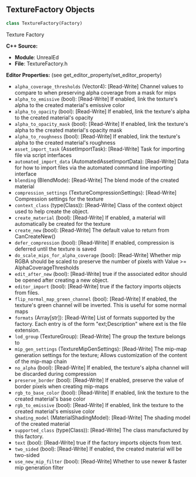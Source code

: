 ## TextureFactory Objects

```python
class TextureFactory(Factory)
```

Texture Factory

**C++ Source:**

- **Module**: UnrealEd
- **File**: TextureFactory.h

**Editor Properties:** (see get_editor_property/set_editor_property)

- ``alpha_coverage_thresholds`` (Vector4):  [Read-Write] Channel values to compare to when preserving alpha coverage from a mask for mips
- ``alpha_to_emissive`` (bool):  [Read-Write] If enabled, link the texture's alpha to the created material's emissive color
- ``alpha_to_opacity`` (bool):  [Read-Write] If enabled, link the texture's alpha to the created material's opacity
- ``alpha_to_opacity_mask`` (bool):  [Read-Write] If enabled, link the texture's alpha to the created material's opacity mask
- ``alpha_to_roughness`` (bool):  [Read-Write] If enabled, link the texture's alpha to the created material's roughness
- ``asset_import_task`` (AssetImportTask):  [Read-Write] Task for importing file via script interfaces
- ``automated_import_data`` (AutomatedAssetImportData):  [Read-Write] Data for how to import files via the automated command line importing interface
- ``blending`` (BlendMode):  [Read-Write] The blend mode of the created material
- ``compression_settings`` (TextureCompressionSettings):  [Read-Write] Compression settings for the texture
- ``context_class`` (type(Class)):  [Read-Write] Class of the context object used to help create the object.
- ``create_material`` (bool):  [Read-Write] If enabled, a material will automatically be created for the texture
- ``create_new`` (bool):  [Read-Write] The default value to return from CanCreateNew()
- ``defer_compression`` (bool):  [Read-Write] If enabled, compression is deferred until the texture is saved
- ``do_scale_mips_for_alpha_coverage`` (bool):  [Read-Write] Whether mip RGBA should be scaled to preserve the number of pixels with Value >= AlphaCoverageThresholds
- ``edit_after_new`` (bool):  [Read-Write] true if the associated editor should be opened after creating a new object.
- ``editor_import`` (bool):  [Read-Write] true if the factory imports objects from files.
- ``flip_normal_map_green_channel`` (bool):  [Read-Write] If enabled, the texture's green channel will be inverted. This is useful for some normal maps
- ``formats`` (Array[str]):  [Read-Write] List of formats supported by the factory. Each entry is of the form "ext;Description" where ext is the file extension.
- ``lod_group`` (TextureGroup):  [Read-Write] The group the texture belongs to
- ``mip_gen_settings`` (TextureMipGenSettings):  [Read-Write] The mip-map generation settings for the texture; Allows customization of the content of the mip-map chain
- ``no_alpha`` (bool):  [Read-Write] If enabled, the texture's alpha channel will be discarded during compression
- ``preserve_border`` (bool):  [Read-Write] If enabled, preserve the value of border pixels when creating mip-maps
- ``rgb_to_base_color`` (bool):  [Read-Write] If enabled, link the texture to the created material's base color
- ``rgb_to_emissive`` (bool):  [Read-Write] If enabled, link the texture to the created material's emissive color
- ``shading_model`` (MaterialShadingModel):  [Read-Write] The shading model of the created material
- ``supported_class`` (type(Class)):  [Read-Write] The class manufactured by this factory.
- ``text`` (bool):  [Read-Write] true if the factory imports objects from text.
- ``two_sided`` (bool):  [Read-Write] If enabled, the created material will be two-sided
- ``use_new_mip_filter`` (bool):  [Read-Write] Whether to use newer & faster mip generation filter

<a id="unreal.ReimportTextureFactory"></a>
